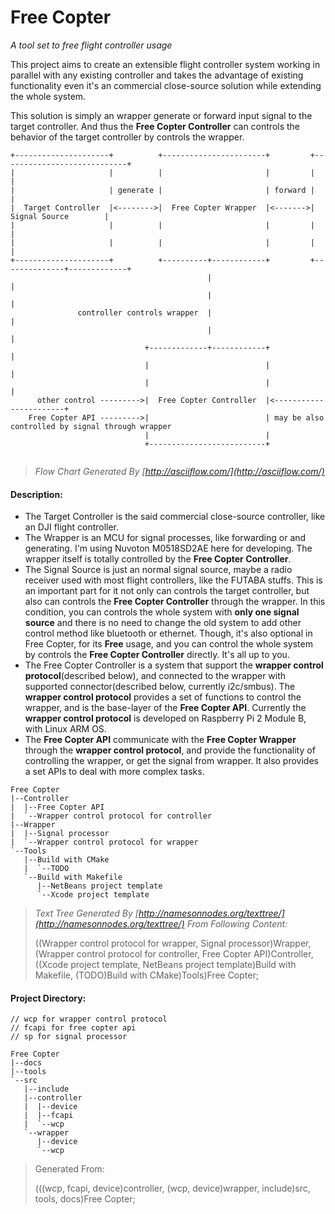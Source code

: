 # Free Copter

_A tool set to free flight controller usage_

This project aims to create an extensible flight controller system working in parallel with any existing controller and takes the advantage of existing functionality even it's an commercial close-source solution while extending the whole system.

This solution is simply an wrapper generate or forward input signal to the target controller. And thus the __Free Copter Controller__ can controls the behavior of the target controller by controls the wrapper.
```text
+---------------------+          +-----------------------+         +----------------------------+
|                     |          |                       |         |                            |
|                     | generate |                       | forward |                            |
|  Target Controller  |<-------->|  Free Copter Wrapper  |<------->|       Signal Source        |
|                     |          |                       |         |                            |
|                     |          |                       |         |                            |
+---------------------+          +----------+------------+         +--------------+-------------+
                                            |                                     |
                                            |                                     |
               controller controls wrapper  |                                     |
                                            |                                     |
                              +-------------+------------+                        |
                              |                          |                        |
                              |                          |                        |
      other control --------->|  Free Copter Controller  |<-----------------------+
    Free Copter API --------->|                          | may be also controlled by signal through wrapper
                              |                          |
                              +--------------------------+


```
>_Flow Chart Generated By [http://asciiflow.com/](http://asciiflow.com/)_

#### Description:
- The Target Controller is the said commercial close-source controller, like an DJI flight controller.  
- The Wrapper is an MCU for signal processes, like forwarding or and generating. I'm using Nuvoton M0518SD2AE here for developing. The wrapper itself is totally controlled by the __Free Copter Controller__.
- The Signal Source is just an normal signal source, maybe a radio receiver used with most flight controllers, like the FUTABA stuffs. This is an important part for it not only can controls the target controller, but also can controls the __Free Copter Controller__ through the wrapper. In this condition, you can controls the whole system with __only one signal source__ and there is no need to change the old system to add other control method like bluetooth or ethernet. Though, it's also optional in Free Copter, for its __Free__ usage, and you can control the whole system by controls the __Free Copter Controller__ directly. It's all up to you.
- The Free Copter Controller is a system that support the __wrapper control protocol__(described below), and connected to the wrapper with supported connector(described below, currently i2c/smbus). The __wrapper control protocol__ provides a set of functions to control the wrapper, and is the base-layer of the __Free Copter API__. Currently the __wrapper control protocol__ is developed on Raspberry Pi 2 Module B, with Linux ARM OS.
- The __Free Copter API__ communicate with the __Free Copter Wrapper__ through the __wrapper control protocol__, and provide the functionality of controlling the wrapper, or get the signal from wrapper. It also provides a set APIs to deal with more complex tasks.
```text
Free Copter
|--Controller
|  |--Free Copter API
|  `--Wrapper control protocol for controller
|--Wrapper
|  |--Signal processor
|  `--Wrapper control protocol for wrapper
`--Tools
   |--Build with CMake
   |  `--TODO
   `--Build with Makefile
      |--NetBeans project template
      `--Xcode project template

```
> _Text Tree Generated By [http://namesonnodes.org/texttree/](http://namesonnodes.org/texttree/) From Following Content:_  
>  
> ((Wrapper control protocol for wrapper, Signal processor)Wrapper, (Wrapper control protocol for controller, Free Copter API)Controller, ((Xcode project template, NetBeans project template)Build with Makefile, (TODO)Build with CMake)Tools)Free Copter;

#### Project Directory:
```text
// wcp for wrapper control protocol
// fcapi for free copter api
// sp for signal processor

Free Copter
|--docs
|--tools
`--src
   |--include
   |--controller
   |  |--device
   |  |--fcapi
   |  `--wcp
   `--wrapper
      |--device
      `--wcp

```
> Generated From:  
>  
> (((wcp, fcapi, device)controller, (wcp, device)wrapper, include)src, tools, docs)Free Copter;
